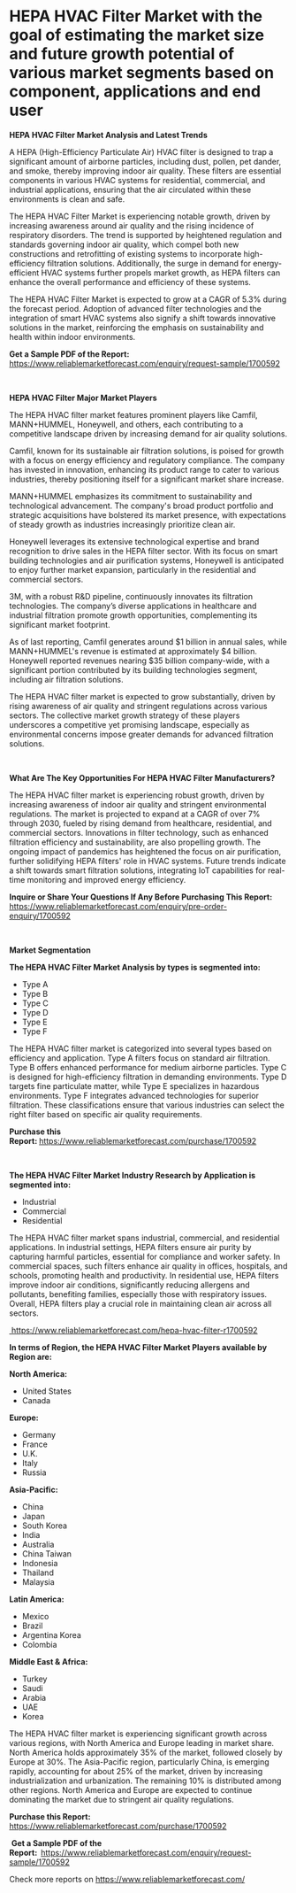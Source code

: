 <p><h1>HEPA HVAC Filter Market with the goal of estimating the market size and future growth potential of various market segments based on component, applications and end user</h1></p><p><strong>HEPA HVAC Filter Market Analysis and Latest Trends</strong></p>
<p><p>A HEPA (High-Efficiency Particulate Air) HVAC filter is designed to trap a significant amount of airborne particles, including dust, pollen, pet dander, and smoke, thereby improving indoor air quality. These filters are essential components in various HVAC systems for residential, commercial, and industrial applications, ensuring that the air circulated within these environments is clean and safe.</p><p>The HEPA HVAC Filter Market is experiencing notable growth, driven by increasing awareness around air quality and the rising incidence of respiratory disorders. The trend is supported by heightened regulation and standards governing indoor air quality, which compel both new constructions and retrofitting of existing systems to incorporate high-efficiency filtration solutions. Additionally, the surge in demand for energy-efficient HVAC systems further propels market growth, as HEPA filters can enhance the overall performance and efficiency of these systems.</p><p>The HEPA HVAC Filter Market is expected to grow at a CAGR of 5.3% during the forecast period. Adoption of advanced filter technologies and the integration of smart HVAC systems also signify a shift towards innovative solutions in the market, reinforcing the emphasis on sustainability and health within indoor environments.</p></p>
<p><strong>Get a Sample PDF of the Report:&nbsp;</strong> <a href="https://www.reliablemarketforecast.com/enquiry/request-sample/1700592?utm_campaign=1899&utm_medium=2&utm_source=Github&utm_content=ia&utm_term=09012025&utm_id=hepa-hvac-filter">https://www.reliablemarketforecast.com/enquiry/request-sample/1700592</a></p>
<p>&nbsp;</p>
<p><strong>HEPA HVAC Filter Major Market Players</strong></p>
<p><p>The HEPA HVAC filter market features prominent players like Camfil, MANN+HUMMEL, Honeywell, and others, each contributing to a competitive landscape driven by increasing demand for air quality solutions.</p><p>Camfil, known for its sustainable air filtration solutions, is poised for growth with a focus on energy efficiency and regulatory compliance. The company has invested in innovation, enhancing its product range to cater to various industries, thereby positioning itself for a significant market share increase.</p><p>MANN+HUMMEL emphasizes its commitment to sustainability and technological advancement. The company's broad product portfolio and strategic acquisitions have bolstered its market presence, with expectations of steady growth as industries increasingly prioritize clean air. </p><p>Honeywell leverages its extensive technological expertise and brand recognition to drive sales in the HEPA filter sector. With its focus on smart building technologies and air purification systems, Honeywell is anticipated to enjoy further market expansion, particularly in the residential and commercial sectors.</p><p>3M, with a robust R&D pipeline, continuously innovates its filtration technologies. The company’s diverse applications in healthcare and industrial filtration promote growth opportunities, complementing its significant market footprint.</p><p>As of last reporting, Camfil generates around $1 billion in annual sales, while MANN+HUMMEL's revenue is estimated at approximately $4 billion. Honeywell reported revenues nearing $35 billion company-wide, with a significant portion contributed by its building technologies segment, including air filtration solutions.</p><p>The HEPA HVAC filter market is expected to grow substantially, driven by rising awareness of air quality and stringent regulations across various sectors. The collective market growth strategy of these players underscores a competitive yet promising landscape, especially as environmental concerns impose greater demands for advanced filtration solutions.</p></p>
<p>&nbsp;</p>
<p><strong>What Are The Key Opportunities For HEPA HVAC Filter Manufacturers?</strong></p>
<p><p>The HEPA HVAC filter market is experiencing robust growth, driven by increasing awareness of indoor air quality and stringent environmental regulations. The market is projected to expand at a CAGR of over 7% through 2030, fueled by rising demand from healthcare, residential, and commercial sectors. Innovations in filter technology, such as enhanced filtration efficiency and sustainability, are also propelling growth. The ongoing impact of pandemics has heightened the focus on air purification, further solidifying HEPA filters' role in HVAC systems. Future trends indicate a shift towards smart filtration solutions, integrating IoT capabilities for real-time monitoring and improved energy efficiency.</p></p>
<p><strong>Inquire or Share Your Questions If Any Before Purchasing This Report:</strong> <a href="https://www.reliablemarketforecast.com/enquiry/pre-order-enquiry/1700592?utm_campaign=1899&utm_medium=2&utm_source=Github&utm_content=ia&utm_term=09012025&utm_id=hepa-hvac-filter">https://www.reliablemarketforecast.com/enquiry/pre-order-enquiry/1700592</a></p>
<p>&nbsp;</p>
<p><strong>Market Segmentation</strong></p>
<p><strong>The HEPA HVAC Filter Market Analysis by types is segmented into:</strong></p>
<p><ul><li>Type A</li><li>Type B</li><li>Type C</li><li>Type D</li><li>Type E</li><li>Type F</li></ul></p>
<p><p>The HEPA HVAC filter market is categorized into several types based on efficiency and application. Type A filters focus on standard air filtration. Type B offers enhanced performance for medium airborne particles. Type C is designed for high-efficiency filtration in demanding environments. Type D targets fine particulate matter, while Type E specializes in hazardous environments. Type F integrates advanced technologies for superior filtration. These classifications ensure that various industries can select the right filter based on specific air quality requirements.</p></p>
<p><strong>Purchase this Report:&nbsp;</strong><a href="https://www.reliablemarketforecast.com/purchase/1700592?utm_campaign=1899&utm_medium=2&utm_source=Github&utm_content=ia&utm_term=09012025&utm_id=hepa-hvac-filter">https://www.reliablemarketforecast.com/purchase/1700592</a></p>
<p>&nbsp;</p>
<p><strong>The HEPA HVAC Filter Market Industry Research by Application is segmented into:</strong></p>
<p><ul><li>Industrial</li><li>Commercial</li><li>Residential</li></ul></p>
<p><p>The HEPA HVAC filter market spans industrial, commercial, and residential applications. In industrial settings, HEPA filters ensure air purity by capturing harmful particles, essential for compliance and worker safety. In commercial spaces, such filters enhance air quality in offices, hospitals, and schools, promoting health and productivity. In residential use, HEPA filters improve indoor air conditions, significantly reducing allergens and pollutants, benefiting families, especially those with respiratory issues. Overall, HEPA filters play a crucial role in maintaining clean air across all sectors.</p></p>
<p><a href="https://www.reliablemarketforecast.com/hepa-hvac-filter-r1700592?utm_campaign=1899&utm_medium=2&utm_source=Github&utm_content=ia&utm_term=09012025&utm_id=hepa-hvac-filter">&nbsp;https://www.reliablemarketforecast.com/hepa-hvac-filter-r1700592</a></p>
<p><strong>In terms of Region, the HEPA HVAC Filter Market Players available by Region are:</strong></p>
<p>
    <p> <strong> North America: </strong>
        <ul>
            <li>United States</li>
            <li>Canada</li>
        </ul>
        </p> 
    <p> <strong> Europe: </strong>
        <ul>
            <li>Germany</li>
            <li>France</li>
            <li>U.K.</li>
            <li>Italy</li>
            <li>Russia</li>
        </ul>
        </p> 
    <p> <strong> Asia-Pacific: </strong>
        <ul>
            <li>China</li>
            <li>Japan</li>
            <li>South Korea</li>
            <li>India</li>
            <li>Australia</li>
            <li>China Taiwan</li>
            <li>Indonesia</li>
            <li>Thailand</li>
            <li>Malaysia</li>
        </ul>
        </p> 
    <p> <strong> Latin America: </strong>
        <ul>
            <li>Mexico</li>
            <li>Brazil</li>
            <li>Argentina Korea</li>
            <li>Colombia</li>
        </ul>
        </p> 
    <p> <strong> Middle East & Africa: </strong>
        <ul>
            <li>Turkey</li>
            <li>Saudi</li>
            <li>Arabia</li>
            <li>UAE</li>
            <li>Korea</li>
        </ul>
    </p>
    </p>
<p><p>The HEPA HVAC filter market is experiencing significant growth across various regions, with North America and Europe leading in market share. North America holds approximately 35% of the market, followed closely by Europe at 30%. The Asia-Pacific region, particularly China, is emerging rapidly, accounting for about 25% of the market, driven by increasing industrialization and urbanization. The remaining 10% is distributed among other regions. North America and Europe are expected to continue dominating the market due to stringent air quality regulations.</p></p>
<p><strong>Purchase this Report: </strong><a href="https://www.reliablemarketforecast.com/purchase/1700592?utm_campaign=1899&utm_medium=2&utm_source=Github&utm_content=ia&utm_term=09012025&utm_id=hepa-hvac-filter">https://www.reliablemarketforecast.com/purchase/1700592</a></p>
<p>&nbsp;<strong>Get a Sample PDF of the Report:&nbsp;&nbsp;</strong><a href="https://www.reliablemarketforecast.com/enquiry/request-sample/1700592?utm_campaign=1899&utm_medium=2&utm_source=Github&utm_content=ia&utm_term=09012025&utm_id=hepa-hvac-filter">https://www.reliablemarketforecast.com/enquiry/request-sample/1700592</a></p>
<p><strong></strong></p>
<p>Check more reports on <a href="https://www.reliablemarketforecast.com/?utm_campaign=1899&utm_medium=2&utm_source=Github&utm_content=ia&utm_term=09012025&utm_id=hepa-hvac-filter">https://www.reliablemarketforecast.com/</a></p>